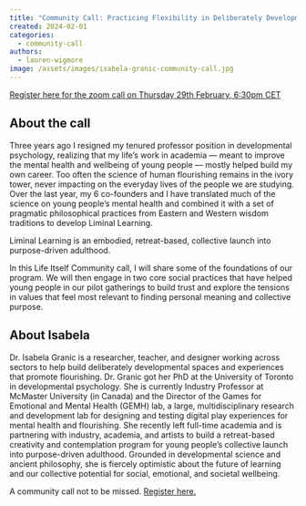 ```yaml
---
title: "Community Call: Practicing Flexibility in Deliberately Developmental Spaces"
created: 2024-02-01
categories:
  - community-call
authors:
  - lauren-wigmore
image: /assets/images/isabela-granic-community-call.jpg
---
```

[Register here for the zoom call on Thursday 29th February, 6:30pm CET](https://us02web.zoom.us/meeting/register/tZ0lcu6grTojGtzrU9tLmxeOivSSEPS6mxM)

## About the call

Three years ago I resigned my tenured professor position in developmental psychology, realizing that my life’s work in academia — meant to improve the mental health and wellbeing of young people — mostly helped build my own career. Too often the science of human flourishing remains in the ivory tower, never impacting on the everyday lives of the people we are studying. Over the last year, my 6 co-founders and I have translated much of the science on young people’s mental health and combined it with a set of pragmatic philosophical practices from Eastern and Western wisdom traditions to develop Liminal Learning. 

Liminal Learning is an embodied, retreat-based, collective launch into purpose-driven adulthood. 

In this Life Itself Community call, I will share some of the foundations of our program. We will then engage in two core social practices that have helped young people in our pilot gatherings to build trust and explore the tensions in values that feel most relevant to finding personal meaning and collective purpose.
## About Isabela

Dr. Isabela Granic is a researcher, teacher, and designer working across sectors to help build deliberately developmental spaces and experiences that promote flourishing. Dr. Granic got her PhD at the University of Toronto in developmental psychology. She is currently Industry Professor at McMaster University (in Canada) and the Director of the Games for Emotional and Mental Health (GEMH) lab, a large, multidisciplinary research and development lab for designing and testing digital play experiences for mental health and flourishing. She recently left full-time academia and is partnering with industry, academia, and artists to build a retreat-based creativity and contemplation program for young people’s collective launch into purpose-driven adulthood. Grounded in developmental science and ancient philosophy, she is fiercely optimistic about the future of learning and our collective potential for social, emotional, and societal wellbeing.

A community call not to be missed. [Register here.](https://us02web.zoom.us/meeting/register/tZ0lcu6grTojGtzrU9tLmxeOivSSEPS6mxM)